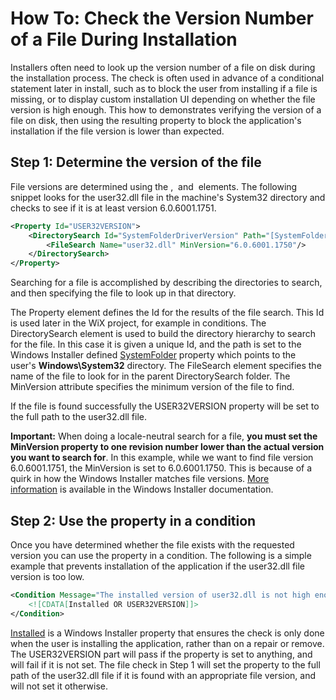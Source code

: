 # How To: Check the Version Number of a File During Installation

Installers often need to look up the version number of a file on disk during the installation process. The check is often used in advance of a conditional statement later in install, such as to block the user from installing if a file is missing, or to display custom installation UI depending on whether the file version is high enough. This how to demonstrates verifying the version of a file on disk, then using the resulting property to block the application's installation if the file version is lower than expected.

## Step 1: Determine the version of the file

File versions are determined using the [<Property>](https://wixtoolset.org/documentation/manual/v3/xsd/wix/property.html), [<DirectorySearch>](https://wixtoolset.org/documentation/manual/v3/xsd/wix/directorysearch.html) and [<FileSearch>](https://wixtoolset.org/documentation/manual/v3/xsd/wix/filesearch.html) elements. The following snippet looks for the user32.dll file in the machine's System32 directory and checks to see if it is at least version 6.0.6001.1751.

```xml
<Property Id="USER32VERSION">
    <DirectorySearch Id="SystemFolderDriverVersion" Path="[SystemFolder]">
        <FileSearch Name="user32.dll" MinVersion="6.0.6001.1750"/>
    </DirectorySearch>
</Property>
```

Searching for a file is accomplished by describing the directories to search, and then specifying the file to look up in that directory.

The Property element defines the Id for the results of the file search. This Id is used later in the WiX project, for example in conditions. The DirectorySearch element is used to build the directory hierarchy to search for the file. In this case it is given a unique Id, and the path is set to the Windows Installer defined [SystemFolder](http://msdn.microsoft.com/library/aa372055.aspx) property which points to the user's **Windows\System32** directory. The FileSearch element specifies the name of the file to look for in the parent DirectorySearch folder. The MinVersion attribute specifies the minimum version of the file to find.

If the file is found successfully the USER32VERSION property will be set to the full path to the user32.dll file.

**Important:** When doing a locale-neutral search for a file, **you must set the MinVersion property to one revision number lower than the actual version you want to search for**. In this example, while we want to find file version 6.0.6001.1751, the MinVersion is set to 6.0.6001.1750. This is because of a quirk in how the Windows Installer matches file versions. [More information](http://msdn.microsoft.com/library/aa371853.aspx) is available in the Windows Installer documentation.

## Step 2: Use the property in a condition

Once you have determined whether the file exists with the requested version you can use the property in a condition. The following is a simple example that prevents installation of the application if the user32.dll file version is too low.

```xml
<Condition Message="The installed version of user32.dll is not high enough to support this installer.">
    <![CDATA[Installed OR USER32VERSION]]>
</Condition>
```

[Installed](http://msdn.microsoft.com/library/aa369297.aspx) is a Windows Installer property that ensures the check is only done when the user is installing the application, rather than on a repair or remove. The USER32VERSION part will pass if the property is set to anything, and will fail if it is not set. The file check in Step 1 will set the property to the full path of the user32.dll file if it is found with an appropriate file version, and will not set it otherwise.
